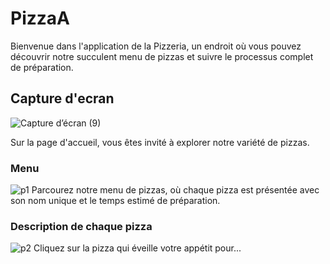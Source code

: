 # PizzaA
Bienvenue dans l'application de la Pizzeria, un endroit où vous pouvez découvrir notre succulent menu de pizzas et suivre le processus complet de préparation.
## Capture d'ecran
![Capture d’écran (9)](https://github.com/WiamMerjane/PizzaA/assets/116950948/6abc5346-1e31-429e-aa35-4ebc8892b97e)

Sur la page d'accueil, vous êtes invité à explorer notre variété de pizzas.
### Menu
![p1](https://github.com/WiamMerjane/PizzaA/assets/116950948/cf14f90a-d021-4698-a8bc-4a63082b6c0e)
Parcourez notre menu de pizzas, où chaque pizza est présentée avec son nom unique et le temps estimé de préparation.

### Description de chaque pizza
![p2](https://github.com/WiamMerjane/PizzaA/assets/116950948/f90206c7-b40d-4088-937a-26e52421a9a6)
Cliquez sur la pizza qui éveille votre appétit pour...
